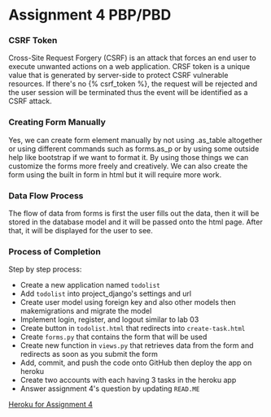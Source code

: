 # Assignment 4 PBP/PBD

### CSRF Token
Cross-Site Request Forgery (CSRF) is an attack that forces an end user to execute unwanted actions on a web application. CRSF token is a unique value that is generated by server-side to protect CSRF vulnerable resources. If there's no {% csrf_token %}, the request will be rejected and the user session will be terminated thus the event will be identified as a CSRF attack.

### Creating Form Manually
Yes, we can create form element manually by not using .as_table altogether or using different commands such as forms.as_p or by using some outside help like bootstrap if we want to format it. By using those things we can customize the forms more freely and creatively. We can also create the form using the built in form in html but it will require more work.

### Data Flow Process
The flow of data from forms is first the user fills out the data, then it will be stored in the database model and it will be passed onto the html page. After that, it will be displayed for the user to see.

### Process of Completion
Step by step process:
- Create a new application named `todolist`
- Add `todolist` into project_django's settings and url
- Create user model using foreign key and also other models then makemigrations and migrate the model
- Implement login, register, and logout similar to lab 03
- Create button in `todolist.html` that redirects into `create-task.html`
- Create `forms.py` that contains the form that will be used
- Create new function in `views.py` that retrieves data from the form and redirects as soon as you submit the form
- Add, commit, and push the code onto GitHub then deploy the app on heroku
- Create two accounts with each having 3 tasks in the heroku app
- Answer assignment 4's question by updating `READ.ME`

[Heroku for Assignment 4](https://pbp2022-katalog.herokuapp.com/todolist)
